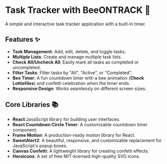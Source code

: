# Task Tracker with BeeONTRACK 🐝

A simple and interactive task tracker application with a built-in timer.

## Features ✨

- **Task Management**: Add, edit, delete, and toggle tasks.
- **Multiple Lists**: Create and manage multiple task lists.
- **Check All/Uncheck All**: Easily mark all tasks as completed or uncompleted.
- **Filter Tasks**: Filter tasks by "All", "Active", or "Completed".
- **Bee Timer**: A fun countdown timer with a bee animation (**Check Lottiefiles**) and confetti celebration when the timer ends.
- **Responsive Design**: Works seamlessly on different screen sizes.

## Core Libraries 📚
- **React**:JavaScript library for building user interfaces.
- **React Countdown Circle Timer**: A customizable countdown timer component.
- **Frame Motion**: A production-ready motion library for React.
- **SweetAlert2**: A beautiful, responsive, and customizable replacement for JavaScript's popup boxes.
- **Canvas Confetti**: A lightweight library for creating confetti effects.
- **Heroicons**: A set of free MIT-licensed high-quality SVG icons.





